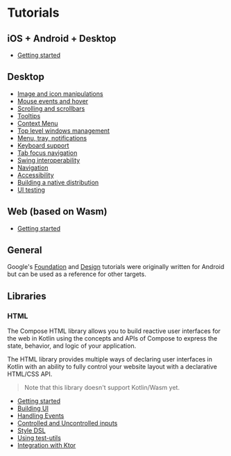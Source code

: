 # Tutorials

## iOS + Android + Desktop
* [Getting started](https://jb.gg/start-cmp)

## Desktop
* [Image and icon manipulations](Image_And_Icons_Manipulations)
* [Mouse events and hover](https://www.jetbrains.com/help/kotlin-multiplatform-dev/compose-desktop-mouse-events.html)
* [Scrolling and scrollbars](https://www.jetbrains.com/help/kotlin-multiplatform-dev/compose-desktop-scrollbars.html)
* [Tooltips](https://www.jetbrains.com/help/kotlin-multiplatform-dev/compose-desktop-tooltips.html)
* [Context Menu](Context_Menu/README.md)
* [Top level windows management](Window_API_new)
* [Menu, tray, notifications](Tray_Notifications_MenuBar_new)
* [Keyboard support](Keyboard)
* [Tab focus navigation](Tab_Navigation)
* [Swing interoperability](Swing_Integration)
* [Navigation](https://www.jetbrains.com/help/kotlin-multiplatform-dev/compose-navigation-routing.html)
* [Accessibility](Accessibility)
* [Building a native distribution](Native_distributions_and_local_execution)
* [UI testing](https://www.jetbrains.com/help/kotlin-multiplatform-dev/compose-test.html)

## Web (based on Wasm)
* [Getting started](https://kotl.in/wasm-compose-example)

## General

Google's [Foundation](https://developer.android.com/jetpack/compose/documentation#core) and [Design](https://developer.android.com/jetpack/compose/documentation#design) tutorials were originally written for Android but can be used as a reference for other targets.

## Libraries

### HTML
The Compose HTML library allows you to build reactive user interfaces for the web in Kotlin using the concepts and APIs of Compose to express the state, behavior, and logic of your application.

The HTML library provides multiple ways of declaring user interfaces in Kotlin with an ability to fully control your website layout with a declarative HTML/CSS API.

> Note that this library doesn't support Kotlin/Wasm yet.

* [Getting started](HTML/Getting_Started) 
* [Building UI](HTML/Building_UI)
* [Handling Events](HTML/Events_Handling)
* [Controlled and Uncontrolled inputs](HTML/Controlled_Uncontrolled_Inputs)
* [Style DSL](HTML/Style_Dsl)
* [Using test-utils](HTML/Using_Test_Utils)
* [Integration with Ktor](https://play.kotlinlang.org/hands-on/Full%20Stack%20Web%20App%20with%20Kotlin%20Multiplatform)